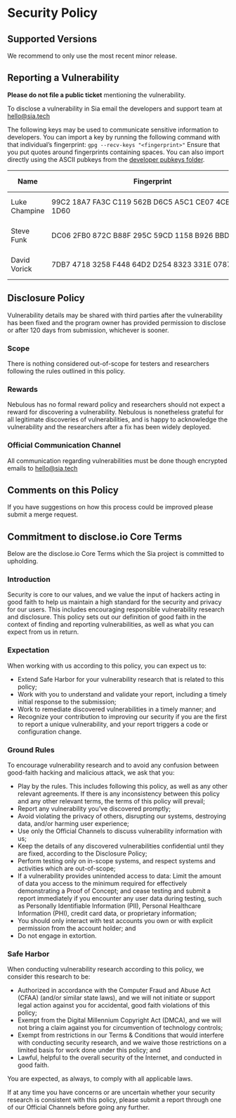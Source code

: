# Security Policy

## Supported Versions

We recommend to only use the most recent minor release.
 
## Reporting a Vulnerability

**Please do not file a public ticket** mentioning the vulnerability.

To disclose a vulnerability in Sia email the developers and support team at hello@sia.tech

The following keys may be used to communicate sensitive information to developers.
You can import a key by running the following command with that individual’s fingerprint: `gpg --recv-keys "<fingerprint>"` Ensure that you put quotes around fingerprints containing spaces.
You can also import directly using the ASCII pubkeys from the [developer pubkeys folder](doc/developer-pubkeys).

| Name | Fingerprint | Public Key |
|------|-------------|-------------|
| Luke Champine | 99C2 18A7 FA3C C119 562B D6C5 A5C1 CE07 4CBF 1D60 | [public key file](doc/developer-pubkeys/luke-champine-pubkey.asc) |
| Steve Funk | DC06 2FB0 872C B88F 295C 59CD 1158 B926 BBD4 62BF |  [public key file](doc/developer-pubkeys/steve-funk-pubkey.asc) |
| David Vorick | 7DB7 4718 3258 F448 64D2 D254 8323 331E 0787 6D0D | [public key file](doc/developer-pubkeys/david-vorick-pubkey.asc) |
 
## Disclosure Policy
Vulnerability details may be shared with third parties after the vulnerability
has been fixed and the program owner has provided permission to disclose or
after 120 days from submission, whichever is sooner.

### Scope
There is nothing considered out-of-scope for testers and researchers following
the rules outlined in this policy.

### Rewards
Nebulous has no formal reward policy and researchers should not expect a reward
for discovering a vulnerability. Nebulous is nonetheless grateful for all
legitimate discoveries of vulnerabilities, and is happy to acknowledge the
vulnerability and the researchers after a fix has been widely deployed.


### Official Communication Channel
All communication regarding vulnerabilities must be done though encrypted emails to hello@sia.tech


## Comments on this Policy
If you have suggestions on how this process could be improved please submit a merge request.


## Commitment to disclose.io Core Terms
Below are the disclose.io Core Terms which the Sia project is committed to upholding.

### Introduction 
Security is core to our values, and we value the input of hackers acting in good
faith to help us maintain a high standard for the security and privacy for our
users. This includes encouraging responsible vulnerability research and
disclosure. This policy sets out our definition of good faith in the context of
finding and reporting vulnerabilities, as well as what you can expect from us in
return.

### Expectation
When working with us according to this policy, you can expect us to:

- Extend Safe Harbor for your vulnerability research that is related to this policy;
- Work with you to understand and validate your report, including a timely initial response to the submission;
- Work to remediate discovered vulnerabilities in a timely manner; and
- Recognize your contribution to improving our security if you are the first to report a unique vulnerability, and your report triggers a code or configuration change.

### Ground Rules
To encourage vulnerability research and to avoid any confusion between good-faith hacking and malicious attack, we ask that you:

- Play by the rules. This includes following this policy, as well as any other relevant agreements. If there is any inconsistency between this policy and any other relevant terms, the terms of this policy will prevail;
- Report any vulnerability you’ve discovered promptly;
- Avoid violating the privacy of others, disrupting our systems, destroying data, and/or harming user experience;
- Use only the Official Channels to discuss vulnerability information with us;
- Keep the details of any discovered vulnerabilities confidential until they are fixed, according to the Disclosure Policy;
- Perform testing only on in-scope systems, and respect systems and activities which are out-of-scope;
- If a vulnerability provides unintended access to data: Limit the amount of data you access to the minimum required for effectively demonstrating a Proof of Concept; and cease testing and submit a report immediately if you encounter any user data during testing, such as Personally Identifiable Information (PII), Personal Healthcare Information (PHI), credit card data, or proprietary information;
- You should only interact with test accounts you own or with explicit permission from the account holder; and
- Do not engage in extortion.

### Safe Harbor
When conducting vulnerability research according to this policy, we consider this research to be:

- Authorized in accordance with the Computer Fraud and Abuse Act (CFAA) (and/or similar state laws), and we will not initiate or support legal action against you for accidental, good faith violations of this policy;
- Exempt from the Digital Millennium Copyright Act (DMCA), and we will not bring a claim against you for circumvention of technology controls;
- Exempt from restrictions in our Terms & Conditions that would interfere with conducting security research, and we waive those restrictions on a limited basis for work done under this policy; and
- Lawful, helpful to the overall security of the Internet, and conducted in good faith.

You are expected, as always, to comply with all applicable laws.

If at any time you have concerns or are uncertain whether your security research is consistent with this policy, please submit a report through one of our Official Channels before going any further.
